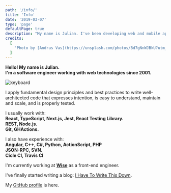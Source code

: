 ```yaml
---
path: '/info/'
title: 'Info'
date: '2019-03-07'
type: 'page'
defaultPage: true
description: "My name is Julian. I've been developing web and mobile applications since 2001."
credits:
  [
    'Photo by [Andras Vas](https://unsplash.com/photos/Bd7gNnWJBkU?utm_source=unsplash&utm_medium=referral&utm_content=creditCopyText) on [Unsplash](https://unsplash.com)',
  ]
---
```


**Hello! My name is Julian.**  
**I'm a software engineer working with web technologies since 2001.**

![keyboard](./images/keyboard.jpg)

I apply fundamental design principles and best practices to write well-architected code that expresses intention, is easy to understand, maintain and scale, and is properly tested.

I usually work with:  
**React, TypeScript, Next.js, Jest, React Testing Library.**  
**REST, Node.js.**  
**Git, GHActions.**

I also have experience with:  
**Angular, C++, C#, Python, ActionScript, PHP**  
**JSON-RPC, SVN.**  
**Cicle CI, Travis CI**

I'm currently working at **[Wise](https://wise.com)** as a front-end engineer.

I've finally started writing a blog: [I Have To Write This Down](/blog).

My [GitHub profile](https://github.com/JulianG/) is here.




